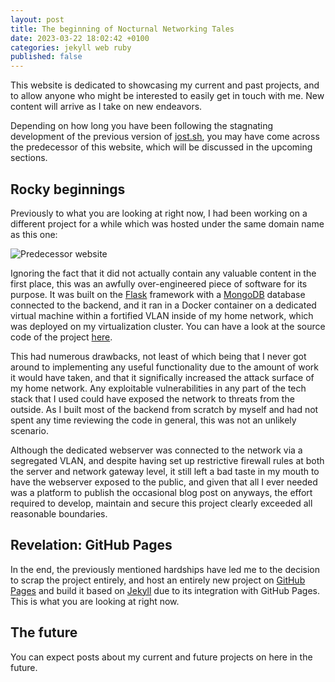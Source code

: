 ```yaml
---
layout: post
title: The beginning of Nocturnal Networking Tales
date: 2023-03-22 18:02:42 +0100
categories: jekyll web ruby
published: false
---
```


This website is dedicated to showcasing my current and past projects, and to allow anyone who might be interested to easily get in touch with me. New content will arrive as I take on new endeavors.

Depending on how long you have been following the stagnating development of the previous version of [jost.sh](https://www.jost.sh), you may have come across the predecessor of this website, which will be discussed in the upcoming sections.

## Rocky beginnings

Previously to what you are looking at right now, I had been working on a different project for a while which was hosted under the same domain name as this one:

![Predecessor website](/assets/images/posts/2023-03-22-welcome_old-website.png)

Ignoring the fact that it did not actually contain any valuable content in the first place, this was an awfully over-engineered piece of software for its purpose. It was built on the [Flask](https://flask.palletsprojects.com) framework with a [MongoDB](https://www.mongodb.com) database connected to the backend, and it ran in a Docker container on a dedicated virtual machine within a fortified VLAN inside of my home network, which was deployed on my virtualization cluster. You can have a look at the source code of the project [here](https://github.com/pseudorandomuser/homepage).

This had numerous drawbacks, not least of which being that I never got around to implementing any useful functionality due to the amount of work it would have taken, and that it significally increased the attack surface of my home network. Any exploitable vulnerabilities in any part of the tech stack that I used could have exposed the network to threats from the outside. As I built most of the backend from scratch by myself and had not spent any time reviewing the code in general, this was not an unlikely scenario.

Although the dedicated webserver was connected to the network via a segregated VLAN, and despite having set up restrictive firewall rules at both the server and network gateway level, it still left a bad taste in my mouth to have the webserver exposed to the public, and given that all I ever needed was a platform to publish the occasional blog post on anyways, the effort required to develop, maintain and secure this project clearly exceeded all reasonable boundaries.

## Revelation: GitHub Pages

In the end, the previously mentioned hardships have led me to the decision to scrap the project entirely, and host an entirely new project on [GitHub Pages](https://pages.github.com/) and build it based on [Jekyll](https://jekyllrb.com/) due to its integration with GitHub Pages. This is what you are looking at right now.

## The future

You can expect posts about my current and future projects on here in the future.
